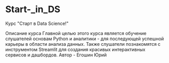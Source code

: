 # Start-_in_DS
Курс "Старт в Data Science!"

Описание курса
Главной целью этого курса является обучение слушателей основам Python и аналитики - для последующей успешной карьеры в области анализа данных. Также слушатели познакомятся с инструментом Streamlit для создания красивых интерактивных сервисов и дашбордов.
Автор - Егошин Юрий
